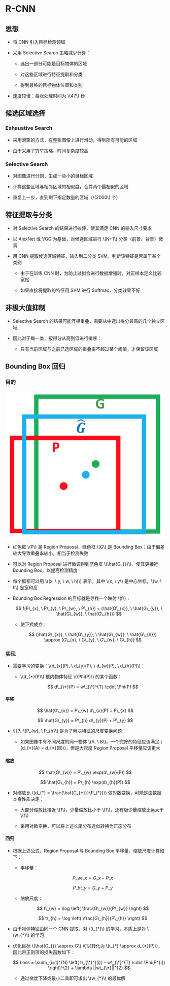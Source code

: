 <script type="text/javascript" src="http://cdn.mathjax.org/mathjax/latest/MathJax.js?config=default"></script>

# R-CNN

## 思想

- 将 CNN 引入目标检测领域

- 采用 Selective Search 策略减少计算：

	- 选出一部分可能是目标物体的区域

	- 对这些区域进行特征提取和分类

	- 得到最终的目标物体位置和类别

- 速度较慢：每张处理时间为 \\(47\\) 秒

## 候选区域选择

### Exhaustive Search

- 采用滑窗的方式，在整张图像上进行滑动，得到所有可能的区域

- 由于采用了穷举策略，时间复杂度较高

### Selective Search

- 对图像进行分割，生成一些小的目标区域

- 计算这些区域与相邻区域的相似度，合并两个最相似的区域

- 重复上一步，直到剩下指定数量的区域（\\(2000\\) 个）

## 特征提取与分类

- 对 Selective Search 的结果进行拉伸，使其满足 CNN 的输入尺寸要求

- 以 AlexNet 或 VGG 为基础，对候选区域进行 \\(N+1\\) 分类（前景、背景）微调

- 用 CNN 提取候选区域特征，输入到二分类 SVM，判断该特征是否属于某个类别

	- 由于在训练 CNN 时，为防止过拟合进行数据增强时，对正样本定义比较宽松

	- 如果直接将提取的特征用 SVM 进行 Softmax，分类效果不好

## 非极大值抑制

- Selective Search 的结果可能互相重叠，需要从中选出得分最高的几个独立区域

- 因此对于每一类，按得分从高到低进行排序：

	- 只有当前区域与之前已选区域的重叠率不超过某个阈值，才保留该区域

## Bounding Box 回归

### 目的

![img](images/bounding_box.png)

- 红色框 \\(P\\) 是 Region Proposal，绿色框 \\(G\\) 是 Bounding Box；由于偏差较大导致重叠率较小，相当于检测失败

- 可以对 Region Proposal 进行微调得到蓝色框 \\(\hat{G\_{}}\\)，使其更接近 Bounding Box，以提高检测精度

- 每个框都可以用 \\((x, \ y, \ w, \ h)\\) 表示，其中 \\(x, \ y\\) 是中心坐标，\\(w, \ h\\) 是宽和高

- Bounding Box Regression 的目标就是寻找一个映射 \\(f\\)：

	$$ f(P\_{x}, \ P\_{y}, \ P\_{w}, \ P\_{h}) = (\hat{G\_{x}}, \ \hat{G\_{y}}, \ \hat{G\_{w}}, \ \hat{G\_{h}}) $$

	- 使下式成立：

		$$ (\hat{G\_{x}}, \ \hat{G\_{y}}, \ \hat{G\_{w}}, \ \hat{G\_{h}}) \approx (G\_{x}, \ G\_{y}, \ G\_{w}, \ G\_{h}) $$

### 实现

- 需要学习的变换：\\(d\_{x}(P), \ d\_{y}(P), \ d\_{w}(P), \ d\_{h}(P)\\)：

	- \\(d\_{\*}(P)\\) 框内物体特征 \\(\Phi(P)\\) 的某个函数：

		$$ d\_{\*}(P) = w\_{\*}^{T} \cdot \Phi(P) $$

#### 平移

$$ \hat{G\_{x}} = P\_{w} d\_{x}(P) + P\_{x} $$
	
$$ \hat{G\_{y}} = P\_{h} d\_{y}(P) + P\_{y} $$

- 引入 \\(P\_{w}, \ P\_{h}\\) 是为了解决特征的尺度变换问题：

	- 如果图像中有不同尺度的同一物体 \\(A, \ B\\)，一个完好的特征应该满足 \\(d\_{\*}(A) = d\_{\*}(B)\\)，但是大尺度 Region Proposal 平移量应该更大

#### 缩放

$$ \hat{G\_{w}} = P\_{w} \exp(d\_{w}(P)) $$

$$ \hat{G\_{h}} = P\_{h} \exp(d\_{h}(P)) $$

- 对缩放比 \\(d\_{\*} = \frac{\hat{G\_{\*}}}{P\_{\*}}\\) 做对数变换，可能是由数据本身性质决定：

	- 大部分缩放比接近 \\(1\\)，少量缩放比小于 \\(1\\)，还有极少量缩放比远大于 \\(1\\)

	- 采用对数变换，可以将上述长尾分布近似转换为正态分布

#### 回归

- 根据上述公式，Region Proposal 与 Bounding Box 平移量、缩放尺度计算如下：

	- 平移量：

		$$ P\_{w}t\_{x} = G\_{x} - P\_{x} $$

		$$ P\_{h}t\_{y} = G\_{y} - P\_{y} $$

	- 缩放尺度：

		$$ t\_{w} = \log \left( \frac{G\_{w}}{P\_{w}} \right) $$
		
		$$ t\_{h} = \log \left( \frac{G\_{h}}{P\_{h}} \right) $$

- 由于物体特征由同一个 CNN 提取，对 \\(t\_{\*}\\) 的学习，本质上是对 \\(w\_{\*}\\) 的学习

- 优化目标 \\(\hat{G\_{}} \approx G\\) 可以转化为 \\(t\_{\*} \approx d\_{\*}(P)\\)，因此带正则项的损失函数如下：

	$$ Loss = \sum\_{i=1}^{N} \left( t\_{\*}^{(i)} - w\_{\*}^{T} \cdot \Phi(P^{i}) \right)^{2} + \lambda ||w\_{\*}||^{2} $$

	- 通过梯度下降或最小二乘即可求出 \\(w\_{\*}\\) 的最优解